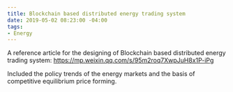 ```yaml
---
title: Blockchain based distributed energy trading system
date: 2019-05-02 08:23:00 -04:00
tags:
- Energy
---
```


A reference article for the designing of Blockchain based distributed energy trading system:
https://mp.weixin.qq.com/s/95m2roq7XwpJuH8x1P-iPg

Included the policy trends of the energy markets and the basis of competitive equilibrium price forming.